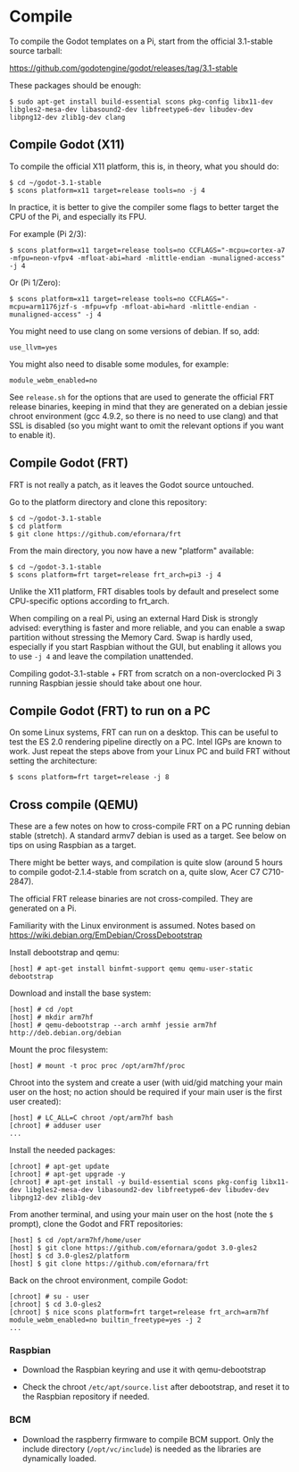 Compile
=======

To compile the Godot templates on a Pi, start from the official
3.1-stable source tarball:

<https://github.com/godotengine/godot/releases/tag/3.1-stable>

These packages should be enough:

	$ sudo apt-get install build-essential scons pkg-config libx11-dev libgles2-mesa-dev libasound2-dev libfreetype6-dev libudev-dev libpng12-dev zlib1g-dev clang

## Compile Godot (X11)

To compile the official X11 platform, this is, in theory, what you should do:

	$ cd ~/godot-3.1-stable
	$ scons platform=x11 target=release tools=no -j 4

In practice, it is better to give the compiler some flags to better target
the CPU of the Pi, and especially its FPU.

For example (Pi 2/3):

	$ scons platform=x11 target=release tools=no CCFLAGS="-mcpu=cortex-a7 -mfpu=neon-vfpv4 -mfloat-abi=hard -mlittle-endian -munaligned-access" -j 4

Or (Pi 1/Zero):

	$ scons platform=x11 target=release tools=no CCFLAGS="-mcpu=arm1176jzf-s -mfpu=vfp -mfloat-abi=hard -mlittle-endian -munaligned-access" -j 4

You might need to use clang on some versions of debian. If so, add:

	use_llvm=yes

You might also need to disable some modules, for example:

	module_webm_enabled=no

See `release.sh` for the options that are used to generate the official
FRT release binaries, keeping in mind that they are generated on a
debian jessie chroot environment (gcc 4.9.2, so there is no need to use clang)
and that SSL is disabled (so you might want to omit the relevant options if
you want to enable it).

## Compile Godot (FRT)

FRT is not really a patch, as it leaves the Godot source untouched.

Go to the platform directory and clone this repository:

	$ cd ~/godot-3.1-stable
	$ cd platform
	$ git clone https://github.com/efornara/frt

From the main directory, you now have a new "platform" available:

	$ cd ~/godot-3.1-stable
	$ scons platform=frt target=release frt_arch=pi3 -j 4

Unlike the X11 platform, FRT disables tools by default and preselect
some CPU-specific options according to frt\_arch.

When compiling on a real Pi, using an external Hard Disk is
strongly advised: everything is faster and more reliable, and you can
enable a swap partition without stressing the Memory Card.
Swap is hardly used, especially if you start Raspbian without the GUI,
but enabling it allows you to use `-j 4` and leave the compilation
unattended.

Compiling godot-3.1-stable + FRT from scratch on a non-overclocked
Pi 3 running Raspbian jessie should take about one hour.

## Compile Godot (FRT) to run on a PC

On some Linux systems, FRT can run on a desktop. This can be useful
to test the ES 2.0 rendering pipeline directly on a PC.
Intel IGPs are known to work.
Just repeat the steps above from your Linux PC and build FRT without
setting the architecture:

	$ scons platform=frt target=release -j 8

## Cross compile (QEMU)

These are a few notes on how to cross-compile FRT on a PC running debian
stable (stretch). A standard armv7 debian is used as a target. See
below on tips on using Raspbian as a target.

There might be better ways, and compilation is quite slow
(around 5 hours to compile godot-2.1.4-stable from scratch on a,
quite slow, Acer C7 C710-2847).

The official FRT release binaries are not cross-compiled. They are generated
on a Pi.

Familiarity with the Linux environment is assumed.
Notes based on 
<https://wiki.debian.org/EmDebian/CrossDebootstrap>

Install debootstrap and qemu:

	[host] # apt-get install binfmt-support qemu qemu-user-static debootstrap

Download and install the base system:

	[host] # cd /opt
	[host] # mkdir arm7hf
	[host] # qemu-debootstrap --arch armhf jessie arm7hf http://deb.debian.org/debian

Mount the proc filesystem:

	[host] # mount -t proc proc /opt/arm7hf/proc

Chroot into the system and create a user (with uid/gid matching your main
user on the host; no action should be required if your main user is the
first user created):

	[host] # LC_ALL=C chroot /opt/arm7hf bash
	[chroot] # adduser user
	...

Install the needed packages:

	[chroot] # apt-get update
	[chroot] # apt-get upgrade -y
	[chroot] # apt-get install -y build-essential scons pkg-config libx11-dev libgles2-mesa-dev libasound2-dev libfreetype6-dev libudev-dev libpng12-dev zlib1g-dev

From another terminal, and using your main user on the host (note the `$`
prompt), clone the Godot and FRT repositories:

	[host] $ cd /opt/arm7hf/home/user
	[host] $ git clone https://github.com/efornara/godot 3.0-gles2
	[host] $ cd 3.0-gles2/platform
	[host] $ git clone https://github.com/efornara/frt

Back on the chroot environment, compile Godot:

	[chroot] # su - user
	[chroot] $ cd 3.0-gles2
	[chroot] $ nice scons platform=frt target=release frt_arch=arm7hf module_webm_enabled=no builtin_freetype=yes -j 2
	...

### Raspbian

- Download the Raspbian keyring and use it with qemu-debootstrap

- Check the chroot `/etc/apt/source.list` after debootstrap, and reset it
to the Raspbian repository if needed.

### BCM

- Download the raspberry firmware to compile BCM support. Only the
include directory (`/opt/vc/include`) is needed as the libraries are
dynamically loaded.
